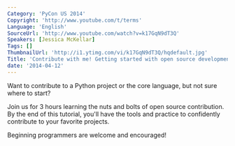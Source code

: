 ```yaml
---
Category: 'PyCon US 2014'
Copyright: 'http://www.youtube.com/t/terms'
Language: 'English'
SourceUrl: 'http://www.youtube.com/watch?v=k17GqN9dT3Q'
Speakers: [Jessica McKellar]
Tags: []
ThumbnailUrl: 'http://i1.ytimg.com/vi/k17GqN9dT3Q/hqdefault.jpg'
Title: 'Contribute with me! Getting started with open source development'
date: '2014-04-12'
---
```

Want to contribute to a Python project or the core language, but not sure where to start?
 
 Join us for 3 hours learning the nuts and bolts of open source contribution. By the end of this tutorial, you'll have the tools and practice to confidently contribute to your favorite projects.
 
 Beginning programmers are welcome and encouraged!